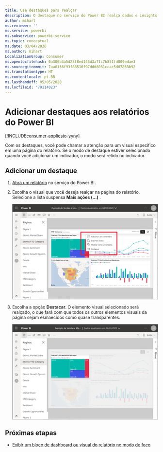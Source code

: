 ```yaml
---
title: Use destaques para realçar
description: O destaque no serviço do Power BI realça dados e insights importantes.
author: mihart
ms.reviewer: ''
ms.service: powerbi
ms.subservice: powerbi-service
ms.topic: conceptual
ms.date: 03/04/2020
ms.author: mihart
LocalizationGroup: Consumer
ms.openlocfilehash: 0a306b3a5d23f8ed146d3a71c7b851fd809edae3
ms.sourcegitcommit: 7aa0136f93f88516f97ddd8031ccac5d07863b92
ms.translationtype: HT
ms.contentlocale: pt-BR
ms.lasthandoff: 05/05/2020
ms.locfileid: "79114023"
---
```

# <a name="add-spotlights-to-power-bi-reports"></a>Adicionar destaques aos relatórios do Power BI

[!INCLUDE[consumer-appliesto-yyny](../includes/consumer-appliesto-yyny.md)]

Com os destaques, você pode chamar a atenção para um visual específico em uma página do relatório.  Se o modo de destaque estiver selecionado quando você adicionar um indicador, o modo será retido no indicador.

## <a name="add-a-spotlight"></a>Adicionar um destaque

1. [Abra um relatório](end-user-report-open.md) no serviço do Power BI.

2. Escolha o visual que você deseja realçar na página do relatório. Selecione a lista suspensa **Mais ações (...)** .  

    ![Comparar o destaque com o modo de foco](media/end-user-spotlight/power-bi-spotlight.png)

3. Escolha a opção **Destacar**. O elemento visual selecionado será realçado, o que fará com que todos os outros elementos visuais da página sejam esmaecidos como quase transparentes. 

    ![Modo de destaque](media/end-user-spotlight/power-bi-spotlighted.png)



## <a name="next-steps"></a>Próximas etapas

* [Exibir um bloco de dashboard ou visual do relatório no modo de foco](end-user-focus.md)

